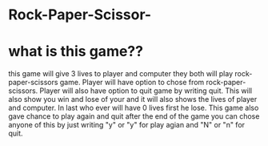 # Rock-Paper-Scissor-

# what is this game??
this game will give 3 lives to player and computer they both will play rock-paper-scissors game. Player will have option to chose from rock-paper-scissors.
Player will also have option to quit game by writing quit. This will also show you win and lose of your and it will also shows the lives of player and computer.
In last who ever will have 0 lives first he lose. This game also gave chance to play again and quit after the end of the game you can chose anyone of this by just writing "y" or "y" for play agian and "N" or "n" for quit. 
